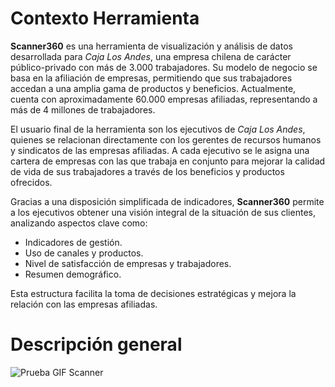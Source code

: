 # Contexto Herramienta
__Scanner360__ es una herramienta de visualización y análisis de datos desarrollada para _Caja Los Andes_, una empresa chilena de carácter público-privado con más de 3.000 trabajadores. Su modelo de negocio se basa en la afiliación de empresas, permitiendo que sus trabajadores accedan a una amplia gama de productos y beneficios. Actualmente, cuenta con aproximadamente 60.000 empresas afiliadas, representando a más de 4 millones de trabajadores.

El usuario final de la herramienta son los ejecutivos de _Caja Los Andes_, quienes se relacionan directamente con los gerentes de recursos humanos y sindicatos de las empresas afiliadas. A cada ejecutivo se le asigna una cartera de empresas con las que trabaja en conjunto para mejorar la calidad de vida de sus trabajadores a través de los beneficios y productos ofrecidos.

Gracias a una disposición simplificada de indicadores, __Scanner360__ permite a los ejecutivos obtener una visión integral de la situación de sus clientes, analizando aspectos clave como:

* Indicadores de gestión.
* Uso de canales y productos.
* Nivel de satisfacción de empresas y trabajadores.
* Resumen demográfico.

Esta estructura facilita la toma de decisiones estratégicas y mejora la relación con las empresas afiliadas.


# Descripción general
![Prueba GIF Scanner](https://raw.githubusercontent.com/WilliamDerby/Dashboard-Scanner360/refs/heads/main/GIFs/PruebaScanner2.gif)
